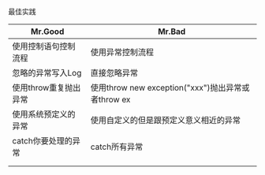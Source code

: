 最佳实践

| Mr.Good               | Mr.Bad                                             |
| --------------------- | -------------------------------------------------- |
| 使用控制语句控制流程  | 使用异常控制流程                                   |
| 忽略的异常写入Log     | 直接忽略异常                                       |
| 使用throw重复抛出异常 | 使用throw new exception("xxx")抛出异常或者throw ex |
| 使用系统预定义的异常  | 使用自定义的但是跟预定义意义相近的异常             |
| catch你要处理的异常   | catch所有异常                                      |
|                       |                                                    |
|                       |                                                    |

